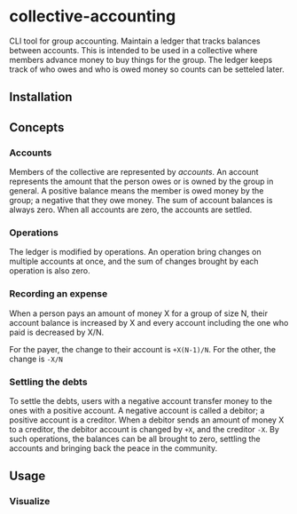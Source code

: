 # collective-accounting

CLI tool for group accounting. Maintain a ledger that tracks balances between accounts. This is intended to be used in a collective where members advance money to buy things for the group. The ledger keeps track of who owes and who is owed money so counts can be setteled later.

## Installation

## Concepts

### Accounts

Members of the collective are represented by *accounts*. An account represents the amount that the person owes or is owned by the group in general. A positive balance means the member is owed money by the group; a negative that they owe money. The sum of account balances is always zero. When all accounts are zero, the accounts are settled.

### Operations

The ledger is modified by operations. An operation bring changes on multiple accounts at once, and the sum of changes brought by each operation is also zero.

### Recording an expense

When a person pays an amount of money X for a group of size N, their account balance is increased by X and every account including the one who paid is decreased by X/N.

For the payer, the change to their account is `+X(N-1)/N`. For the other, the change is `-X/N`

### Settling the debts

To settle the debts, users with a negative account transfer money to the ones with a positive account. A negative account is called a debitor; a positive account is a creditor. When a debitor sends an amount of money X to a creditor, the debitor account is changed by `+X`, and the creditor `-X`. By such operations, the balances can be all brought to zero, settling the accounts and bringing back the peace in the community.

## Usage

### Visualize
